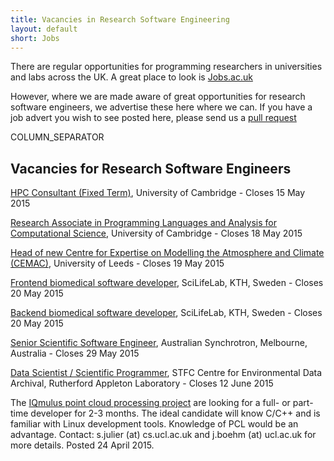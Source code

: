 ```yaml
---
title: Vacancies in Research Software Engineering
layout: default
short: Jobs
---
```


There are regular opportunities for programming researchers in universities and labs across the UK.
A great place to look is [Jobs.ac.uk](http://www.jobs.ac.uk/)

However, where we are made aware of great opportunities for research software engineers, we advertise these here where we can. If you have a job advert you wish to see posted here, please send us a [pull request](https://github.com/UKRSE/UKRSE.github.io) 

COLUMN_SEPARATOR

Vacancies for Research Software Engineers
-----------------------

<!---
*There are no vacancies that we know of at present. Please let us know if you have one.*
-->

[HPC Consultant (Fixed Term)](http://www.jobs.cam.ac.uk/job/6759/), University of Cambridge - Closes 15 May 2015

[Research Associate in Programming Languages and Analysis for Computational Science](http://www.jobs.cam.ac.uk/job/6785/), University of Cambridge - Closes 18 May 2015

[Head of new Centre for Expertise on Modelling the Atmosphere and Climate (CEMAC)](https://jobs.leeds.ac.uk/vacancy.aspx?ref=ENVEE1047), University of Leeds - Closes 19 May 2015

[Frontend biomedical software developer](https://www.kth.se/en/om/work-at-kth/lediga-jobb/what:job/jobID:62374/where:4/), SciLifeLab, KTH, Sweden - Closes 20 May 2015

[Backend biomedical software developer](https://www.kth.se/en/om/work-at-kth/lediga-jobb/what:job/jobID:62364/where:4/), SciLifeLab, KTH, Sweden - Closes 20 May 2015

[Senior Scientific Software Engineer](http://www.synchrotron.org.au/index.php/about-us/synchrotron-careers/working-at-the-synchrotron/current-openings), Australian Synchrotron, Melbourne, Australia - Closes 29 May 2015

[Data Scientist / Scientific Programmer](http://www.topcareer.jobs/Vacancy/irc189433_5360.aspx), STFC Centre for Environmental Data Archival, Rutherford Appleton Laboratory - Closes 12 June 2015

The [IQmulus point cloud processing project](http://iqmulus.eu/) are looking for a full- or part-time developer for 2-3 months. The ideal candidate will know C/C++ and is familiar with Linux development tools. Knowledge of PCL would be an advantage. Contact: s.julier (at) cs.ucl.ac.uk and j.boehm (at) ucl.ac.uk for more details. Posted 24 April 2015.
